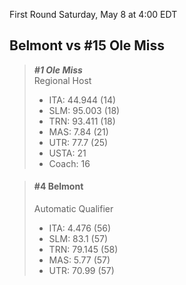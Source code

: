 First Round
Saturday, May 8 at 4:00 EDT
## Belmont vs #15 Ole Miss

> ***#1 Ole Miss***  
> Regional Host  
> - ITA: 44.944 (14)  
> - SLM: 95.003 (18)  
> - TRN: 93.411 (18)  
> - MAS: 7.84 (21)  
> - UTR: 77.7 (25)  
> - USTA: 21  
> - Coach: 16  

> #### #4 Belmont  
> Automatic Qualifier  
> - ITA: 4.476 (56)  
> - SLM: 83.1 (57)  
> - TRN: 79.145 (58)  
> - MAS: 5.77 (57)  
> - UTR: 70.99 (57)  